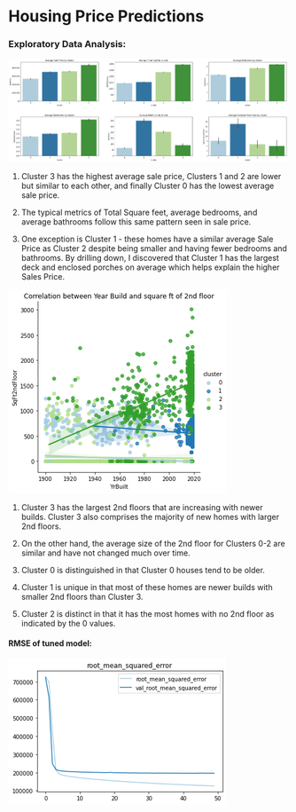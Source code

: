 # Housing Price Predictions

### Exploratory Data Analysis:

![image](https://github.com/Richard-Shimada/House-price-predictions-with-clustering/blob/main/Data/bar_graphs.png)


1) Cluster 3 has the highest average sale price, Clusters 1 and 2 are lower but similar to each other, and finally Cluster 0 has the lowest average sale price.

2) The typical metrics of Total Square feet, average bedrooms, and average bathrooms follow this same pattern seen in sale price.

3) One exception is Cluster 1 - these homes have a similar average Sale Price as Cluster 2 despite being smaller and having fewer bedrooms and bathrooms. By drilling down, I discovered that Cluster 1 has the largest deck and enclosed porches on average which helps explain the higher Sales Price. </br>


![image](https://github.com/Richard-Shimada/House-price-predictions-with-clustering/blob/main/Data/lmplot.png)


1) Cluster 3 has the largest 2nd floors that are increasing with newer builds. Cluster 3 also comprises the majority of new homes with larger 2nd floors. 

2) On the other hand, the average size of the 2nd floor for Clusters 0-2 are similar and have not changed much over time.

3) Cluster 0 is distinguished in that Cluster 0 houses tend to be older.

4) Cluster 1 is unique in that most of these homes are newer builds with smaller 2nd floors than Cluster 3.

5) Cluster 2 is distinct in that it has the most homes with no 2nd floor as indicated by the 0 values. </br>


#### RMSE of tuned model:

![image](https://github.com/Richard-Shimada/House-price-predictions-with-clustering/blob/main/Data/RMSE_tuned_model.png)


